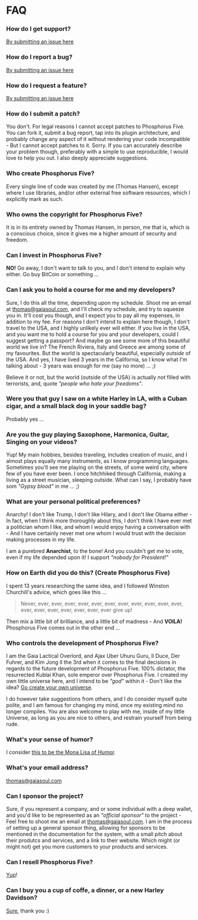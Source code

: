 # FAQ

### How do I get support?

[By submitting an issue here](https://github.com/polterguy/phosphorusfive/issues)

### How do I report a bug?

[By submitting an issue here](https://github.com/polterguy/phosphorusfive/issues)

### How do I request a feature?

[By submitting an issue here](https://github.com/polterguy/phosphorusfive/issues)

### How do I submit a patch?

You don't. For legal reasons I cannot accept patches to Phosphorus Five. You can
fork it, submit a bug report, tap into its plugin architecture, and probably
change any aspect of it without rendering your code incompatible - But I cannot
accept patches to it. Sorry. If you can accurately describe your problem though,
preferably with a simple to use reproducible, I would love to help you out.
I also deeply appreciate suggestions.

### Who create Phosphorus Five?

Every single line of code was created by me (Thomas Hansen), except where I use
libraries, and/or other external free software resources, which I explicitly
mark as such.

### Who owns the copyright for Phosphorus Five?

It is in its entirety owned by Thomas Hansen, in person, me that is, which is a
conscious choice, since it gives me a higher amount of security and freedom.

### Can I invest in Phosphorus Five?

__NO!__ Go away, I don't want to talk to you, and I don't intend to explain why either.
Go buy BitCoin or something ...

### Can I ask you to hold a course for me and my developers?

Sure, I do this all the time, depending upon my schedule. Shoot me an email at
thomas@gaiasoul.com, and I'll check my schedule, and try to squeeze you in.
It'll cost you though, and I expect you to pay all my expenses, in addition
to my fee. For reasons I don't intend to explain here though, I don't travel
to the USA, and I highly unlikely ever will either. If you live in the USA, and
you want me to hold a course for you and your developers, could I suggest getting
a passport? And maybe go see some more of this beautiful world we live in? The French
Riviera, Italy and Greece are among some of my favourites. But the world is
spectacularly beautiful, especially _outside_ of the USA. And yes, I have lived
3 years in the California, so I know what I'm talking about - 3 years was enough for
me (say no more) ... ;)

Believe it or not, but the world (outside of the USA) is actually _not_ filled
with terrorists, and, quote _"people who hate your freedoms"_.

### Were you that guy I saw on a white Harley in LA, with a Cuban cigar, and a small black dog in your saddle bag?

Probably yes ...

### Are you the guy playing Saxophone, Harmonica, Guitar, Singing on your videos?

Yup! My main hobbies, besides traveling, includes creation of music, and I almost plays equally
many instruments, as I know programming languages. Sometimes you'll see me playing on
the streets, of some weird city, where few of you have ever been. I once hitchhiked
through California, making a living as a street musician, sleeping outside. What
can I say, I probably have som _"Gypsy blood"_ in me ... ;)

### What are your personal political preferences?

Anarchy! I don't like Trump, I don't like Hilary, and I don't like
Obama either - In fact, when I think more thoroughly about this, I don't think I have ever
met a politician whom I like, and whom I would enjoy having a conversation with - And
I have certainly never met one whom I would trust with the decision making processes in my
life.

I am a purebred __Anarchist__, to the bone! And you couldn't get me to vote,
even if my life depended upon it! I support _"nobody for President!"_

### How on Earth did you do this? (Create Phosphorus Five)

I spent 13 years researching the same idea, and I followed Winston Churchill's advice,
which goes like this ...

> Never, ever, ever, ever, ever, ever, ever, ever, ever, ever, ever, ever, ever, ever, ever, ever, ever, ever, ever give up!

Then mix a little bit of brilliance, and a little bit of madness - And __VOILA!__
Phosphorus Five comes out in the other end ...

### Who controls the development of Phosphorus Five?

I am the Gaia Lactical Overlord, and Ajax Uber Uhuru Guru, Il Duce, Der Fuhrer,
and Kim Jong Il the 3rd when it comes to the final decisions in regards to the future development
of Phosphorus Five. 100% dictator, the resurrected Kublai Khan, sole emperor over Phosphorus Five.
I created my own little universe here, and I intend to be _"god"_ within it - Don't like the idea?
[Go create your own universe](https://github.com/new).

I do however take suggestions from others, and I do consider myself quite polite, and I am
famous for changing my mind, once my existing mind no longer compiles. You are also welcome to
play with me, inside of my little Universe, as long as you are nice to others, and
restrain yourself from being rude.

### What's your sense of humor?

I consider [this to be the Mona Lisa of Humor](https://www.youtube.com/watch?v=so8NQficzZg).

### What's your email address?

thomas@gaiasoul.com

### Can I sponsor the project?

Sure, if you represent a company, and or some individual with a deep wallet, and
you'd like to be represented as an _"official sponsor"_ to the project - Feel free
to shoot me an email at thomas@gaiasoul.com. I am in the process of setting up
a general sponsor thing, allowing for sponsors to be mentioned in the documentation
for the system, with a small pitch about their produtcs and services, and a link
to their website. Which might (or might not) get you more customers to your products
and services.

### Can I resell Phosphorus Five?

[Yup](https://www.youtube.com/watch?v=kFUSenWxrOM)!

### Can I buy you a cup of coffe, a dinner, or a new Harley Davidson?

[Sure](https://www.paypal.com/cgi-bin/webscr?cmd=_s-xclick&hosted_button_id=BXLLPEF2AG7VC), thank you :)
